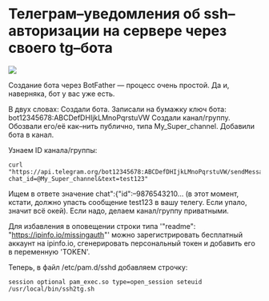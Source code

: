 # Телеграм–уведомления об ssh–авторизации на сервере через своего tg–бота

![](https://raw.githubusercontent.com/pdacity/ssh2tg/master/ssh2tg.gif)


Создание бота через BotFather — процесс очень простой. Да и, наверняка, бот у вас уже есть.

В двух словах: Создали бота. Записали на бумажку ключ бота: bot12345678:ABCDefDHIjkLMnoPqrstuVW Создали канал/группу. Обозвали его/её как–нить публично, типа My_Super_channel. Добавили бота в канал.

Узнаем ID канала/группы:
```
curl "https://api.telegram.org/bot12345678:ABCDefDHIjkLMnoPqrstuVW/sendMessage?chat_id=@My_Super_channel&text=test123"
```

Ищем в ответе значение chat":{"id":–9876543210...
(в этот момент, кстати, должно упасть сообщение test123 в вашу телегу. Если упало, значит всё окей). Если надо, делаем канал/группу приватными.

Для избавления в оповещении строки типа '"readme": "https://ipinfo.io/missingauth"' можно зарегистрировать бесплатный аккаунт на  ipinfo.io, сгенерировать персональный токен и добавить его в переменную 'TOKEN'. 

Теперь, в файл /etc/pam.d/sshd добавляем строчку:

```
session optional pam_exec.so type=open_session seteuid /usr/local/bin/ssh2tg.sh
```


